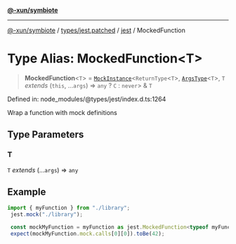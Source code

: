 [**@-xun/symbiote**](../../../../../README.md)

***

[@-xun/symbiote](../../../../../README.md) / [types/jest.patched](../../../README.md) / [jest](../README.md) / MockedFunction

# Type Alias: MockedFunction\<T\>

> **MockedFunction**\<`T`\> = [`MockInstance`](../interfaces/MockInstance.md)\<`ReturnType`\<`T`\>, [`ArgsType`](ArgsType.md)\<`T`\>, `T` *extends* (`this`, ...`args`) => `any` ? `C` : `never`\> & `T`

Defined in: node\_modules/@types/jest/index.d.ts:1264

Wrap a function with mock definitions

## Type Parameters

### T

`T` *extends* (...`args`) => `any`

## Example

```ts
import { myFunction } from "./library";
 jest.mock("./library");

 const mockMyFunction = myFunction as jest.MockedFunction<typeof myFunction>;
 expect(mockMyFunction.mock.calls[0][0]).toBe(42);
```
